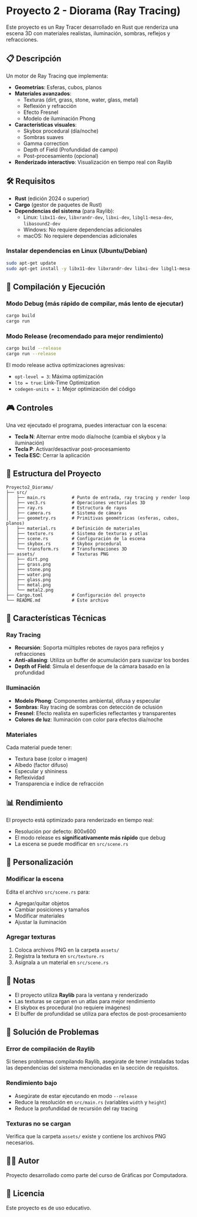 # Proyecto 2 - Diorama (Ray Tracing)

Este proyecto es un Ray Tracer desarrollado en Rust que renderiza una escena 3D con materiales realistas, iluminación, sombras, reflejos y refracciones.

## 📋 Descripción

Un motor de Ray Tracing que implementa:

- **Geometrías**: Esferas, cubos, planos
- **Materiales avanzados**: 
  - Texturas (dirt, grass, stone, water, glass, metal)
  - Reflexión y refracción
  - Efecto Fresnel
  - Modelo de iluminación Phong
- **Características visuales**:
  - Skybox procedural (día/noche)
  - Sombras suaves
  - Gamma correction
  - Depth of Field (Profundidad de campo)
  - Post-procesamiento (opcional)
- **Renderizado interactivo**: Visualización en tiempo real con Raylib

## 🛠️ Requisitos

- **Rust** (edición 2024 o superior)
- **Cargo** (gestor de paquetes de Rust)
- **Dependencias del sistema** (para Raylib):
  - Linux: `libx11-dev`, `libxrandr-dev`, `libxi-dev`, `libgl1-mesa-dev`, `libasound2-dev`
  - Windows: No requiere dependencias adicionales
  - macOS: No requiere dependencias adicionales

### Instalar dependencias en Linux (Ubuntu/Debian)

```bash
sudo apt-get update
sudo apt-get install -y libx11-dev libxrandr-dev libxi-dev libgl1-mesa-dev libasound2-dev
```

## 🚀 Compilación y Ejecución

### Modo Debug (más rápido de compilar, más lento de ejecutar)

```bash
cargo build
cargo run
```

### Modo Release (recomendado para mejor rendimiento)

```bash
cargo build --release
cargo run --release
```

El modo release activa optimizaciones agresivas:
- `opt-level = 3`: Máxima optimización
- `lto = true`: Link-Time Optimization
- `codegen-units = 1`: Mejor optimización del código

## 🎮 Controles

Una vez ejecutado el programa, puedes interactuar con la escena:

- **Tecla N**: Alternar entre modo día/noche (cambia el skybox y la iluminación)
- **Tecla P**: Activar/desactivar post-procesamiento
- **Tecla ESC**: Cerrar la aplicación

## 📁 Estructura del Proyecto

```
Proyecto2_Diorama/
├── src/
│   ├── main.rs          # Punto de entrada, ray tracing y render loop
│   ├── vec3.rs          # Operaciones vectoriales 3D
│   ├── ray.rs           # Estructura de rayos
│   ├── camera.rs        # Sistema de cámara
│   ├── geometry.rs      # Primitivas geométricas (esferas, cubos, planos)
│   ├── material.rs      # Definición de materiales
│   ├── texture.rs       # Sistema de texturas y atlas
│   ├── scene.rs         # Configuración de la escena
│   ├── skybox.rs        # Skybox procedural
│   └── transform.rs     # Transformaciones 3D
├── assets/              # Texturas PNG
│   ├── dirt.png
│   ├── grass.png
│   ├── stone.png
│   ├── water.png
│   ├── glass.png
│   ├── metal.png
│   └── metal2.png
├── Cargo.toml           # Configuración del proyecto
└── README.md            # Este archivo
```

## 🎨 Características Técnicas

### Ray Tracing

- **Recursión**: Soporta múltiples rebotes de rayos para reflejos y refracciones
- **Anti-aliasing**: Utiliza un buffer de acumulación para suavizar los bordes
- **Depth of Field**: Simula el desenfoque de la cámara basado en la profundidad

### Iluminación

- **Modelo Phong**: Componentes ambiental, difusa y especular
- **Sombras**: Ray tracing de sombras con detección de oclusión
- **Fresnel**: Efecto realista en superficies reflectantes y transparentes
- **Colores de luz**: Iluminación con color para efectos día/noche

### Materiales

Cada material puede tener:
- Textura base (color o imagen)
- Albedo (factor difuso)
- Especular y shininess
- Reflexividad
- Transparencia e índice de refracción

## 📊 Rendimiento

El proyecto está optimizado para renderizado en tiempo real:
- Resolución por defecto: 800x600
- El modo release es **significativamente más rápido** que debug
- La escena se puede modificar en `src/scene.rs`

## 🔧 Personalización

### Modificar la escena

Edita el archivo `src/scene.rs` para:
- Agregar/quitar objetos
- Cambiar posiciones y tamaños
- Modificar materiales
- Ajustar la iluminación

### Agregar texturas

1. Coloca archivos PNG en la carpeta `assets/`
2. Registra la textura en `src/texture.rs`
3. Asígnala a un material en `src/scene.rs`

## 📝 Notas

- El proyecto utiliza **Raylib** para la ventana y renderizado
- Las texturas se cargan en un atlas para mejor rendimiento
- El skybox es procedural (no requiere imágenes)
- El buffer de profundidad se utiliza para efectos de post-procesamiento

## 🐛 Solución de Problemas

### Error de compilación de Raylib

Si tienes problemas compilando Raylib, asegúrate de tener instaladas todas las dependencias del sistema mencionadas en la sección de requisitos.

### Rendimiento bajo

- Asegúrate de estar ejecutando en modo `--release`
- Reduce la resolución en `src/main.rs` (variables `width` y `height`)
- Reduce la profundidad de recursión del ray tracing

### Texturas no se cargan

Verifica que la carpeta `assets/` existe y contiene los archivos PNG necesarios.

## 👨‍💻 Autor

Proyecto desarrollado como parte del curso de Gráficas por Computadora.

## 📄 Licencia

Este proyecto es de uso educativo.
